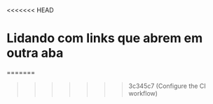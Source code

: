 <<<<<<< HEAD
# Lidando com links que abrem em outra aba
=======
<!-- # Lidando com links que abrem em outra aba
>>>>>>> 3c345c7 (Configure the CI workflow)

Na aplicação CAC TAT, temos um link para a política de privacidade, o qual quando clicado, abre tal página em uma nova aba do navegador.

Como testar tal página?

Ou então, quais alternativas tenho à minha disposição?

Vou te apresentar duas alternativas.

## Alternativa 1 - confie que o navegador funciona (teste a aplicação, não o browser)

Se um elemento âncora (`<a>`) possuir o atributo `target` com o valor `_blank`, ao ser clicado, o valor do atributo `href` será aberto em uma nova aba. Este é o comportamento padrão em qualquer navegador.

Neste caso, podemos simplesmente verificar tal característica, sem sequer precisar clicar no elemento.

Por exemplo:

`cy.get('.some-link').should('have.attr', 'target', '_blank')`

## Alternativa 2 - remova o atributo `target` do elemento

Se você precisar ir para outra página, o Cypress permite remover a propriedade `target` do elemento âncora.

Para isso, te apresento o comando [`.invoke()`](https://docs.cypress.io/api/commands/invoke).

Com o comando `invoke()`, você pode fazer: `cy.get('#link-that-opens-in-another-tab').invoke('removeAttr', 'target')`.

> 👨‍🏫 Vale ressaltar que, para que essa alternativa funcione, a página que costuma abrir em outra aba deve estar no mesmo domínio (ou subdomínio) da aplicação em teste. Caso contrário, recomendo dar uma olhada no comando [`cy.origin`](https://docs.cypress.io/api/commands/origin).

## Conteúdo sugerido

Em 2023, criei um conteúdo chamado [Aprenda como navegar por diferentes abas com o plugin @cypress/puppeteer [beta]](https://youtu.be/ODLNP85NQOY?si=PMMZeNYoKcANrCM4).

Recomendo dar uma olhada, como outra alternativa para navegação por diferentes abas do navegador.

## Exercício

1. Crie um teste chamado `verifica que a política de privacidade abre em outra aba sem a necessidade de um clique`
2. Tal teste deve utilizar a alternativa 1 demonstrada acima
3. Por fim, execute o novo teste no _Test Runner_ e quando o mesmo estiver passando, siga adiante para o próximo exercício

## Exercício extra 1

1. Crie um testes chamado `acessa a página da política de privacidade removendo o target e então clicando no link`
2. Tal teste deve utilizar a alternativa 2 demonstrada acima
3. Por fim, execute o novo teste no _Test Runner_ e quando o mesmo estiver passando, siga adiante para o próximo exercício

## Exercício extra 2 - Desafio

1. Crie um testes chamado `testa a página da política de privacidade de forma independente`
2. Use sua criativade e as funcionalidades que aprendeu até aqui para realizar este teste (a solução é mais simples do que você imagina)
3. Por fim, execute o novo teste no _Test Runner_ e siga adiante somente quando o teste estiver passando

## Mostre ao mundo o que você aprendeu

Para mostrar à sua rede profissional o que você aprendeu até agora, poste o seguinte no LinkedIn.

> Estou fazendo o curso "Cypress, do Zero à Nuvem" da escola online Talking About Testing, onde aprendi a lidar com links que abrem em outra aba do navegador. #TalkingAboutTesting #EscolaTAT #CypressDoZeroANuvem #Cypress

**Obs.:** Lembre-se de me marcar em sua postagem. [Aqui está meu perfil no LinkedIn](https://www.linkedin.com/in/walmyr-lima-e-silva-filho).

___

<<<<<<< HEAD
Parabéns! Vamos para a [lição 8](./08.md) para aprender como executar os testes simulando as dimensões de um dispositivo móvel.
=======
Parabéns! Vamos para a [lição 8](./08.md) para aprender como executar os testes simulando as dimensões de um dispositivo móvel. -->
>>>>>>> 3c345c7 (Configure the CI workflow)
